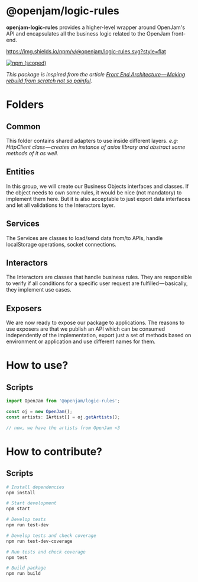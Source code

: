 # @openjam/logic-rules

**openjam-logic-rules** provides a higher-level wrapper around OpenJam's API and encapsulates all the business logic related to the OpenJam front-end.

https://img.shields.io/npm/v/@openjam/logic-rules.svg?style=flat

[![npm (scoped)](https://img.shields.io/npm/v/@openjam/logic-rules.svg?style=flat)](https://www.npmjs.com/package/@openjam/logic-rules)

_This package is inspired from the article [Front End Architecture — Making rebuild from scratch not so painful](https://medium.com/car2godevs/front-end-architecture-making-rebuild-from-scratch-not-so-painful-7b2232dc1666)._

# Folders

## Common

This folder contains shared adapters to use inside different layers. _e.g: HttpClient class — creates an instance of axios library and abstract some methods of it as well._

## Entities

In this group, we will create our Business Objects interfaces and classes. If the object needs to own some rules, it would be nice (not mandatory) to implement them here. But it is also acceptable to just export data interfaces and let all validations to the Interactors layer.

## Services

The Services are classes to load/send data from/to APIs, handle localStorage operations, socket connections.

## Interactors

The Interactors are classes that handle business rules. They are responsible to verify if all conditions for a specific user request are fulfilled — basically, they implement use cases.

## Exposers

We are now ready to expose our package to applications. The reasons to use exposers are that we publish an API which can be consumed independently of the implementation, export just a set of methods based on environment or application and use different names for them.

# How to use?

## Scripts

```ts
import OpenJam from '@openjam/logic-rules';

const oj = new OpenJam();
const artists: IArtist[] = oj.getArtists();

// now, we have the artists from OpenJam <3
```

# How to contribute?

## Scripts

```bash
# Install dependencies
npm install

# Start development
npm start

# Develop tests
npm run test-dev

# Develop tests and check coverage
npm run test-dev-coverage

# Run tests and check coverage
npm test

# Build package
npm run build
```
